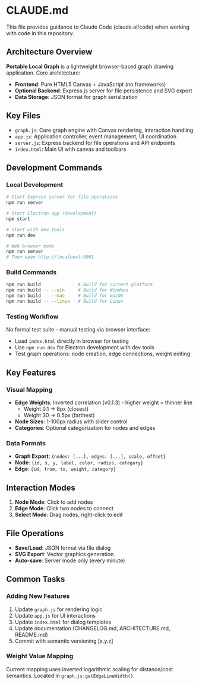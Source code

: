 # CLAUDE.md

This file provides guidance to Claude Code (claude.ai/code) when working with code in this repository.

## Architecture Overview

**Portable Local Graph** is a lightweight browser-based graph drawing application. Core architecture:

- **Frontend**: Pure HTML5 Canvas + JavaScript (no frameworks)
- **Optional Backend**: Express.js server for file persistence and SVG export
- **Data Storage**: JSON format for graph serialization

## Key Files

- `graph.js`: Core graph engine with Canvas rendering, interaction handling
- `app.js`: Application controller, event management, UI coordination
- `server.js`: Express backend for file operations and API endpoints
- `index.html`: Main UI with canvas and toolbars

## Development Commands

### Local Development
```bash
# Start Express server for file operations
npm run server

# Start Electron app (development)
npm start

# Start with dev tools
npm run dev

# Web browser mode
npm run server
# Then open http://localhost:3001
```

### Build Commands
```bash
npm run build              # Build for current platform
npm run build -- --win     # Build for Windows
npm run build -- --mac     # Build for macOS
npm run build -- --linux   # Build for Linux
```

### Testing Workflow
No formal test suite - manual testing via browser interface:
- Load `index.html` directly in browser for testing
- Use `npm run dev` for Electron development with dev tools
- Test graph operations: node creation, edge connections, weight editing

## Key Features

### Visual Mapping
- **Edge Weights**: Inverted correlation (v0.1.3) - higher weight = thinner line
  - Weight 0.1 → 8px (closest)
  - Weight 30 → 0.5px (farthest)
- **Node Sizes**: 1-100px radius with slider control
- **Categories**: Optional categorization for nodes and edges

### Data Formats
- **Graph Export**: `{nodes: [...], edges: [...], scale, offset}`
- **Node**: `{id, x, y, label, color, radius, category}`
- **Edge**: `{id, from, to, weight, category}`

## Interaction Modes

1. **Node Mode**: Click to add nodes
2. **Edge Mode**: Click two nodes to connect
3. **Select Mode**: Drag nodes, right-click to edit

## File Operations
- **Save/Load**: JSON format via file dialog
- **SVG Export**: Vector graphics generation
- **Auto-save**: Server mode only (every minute)

## Common Tasks

### Adding New Features
1. Update `graph.js` for rendering logic
2. Update `app.js` for UI interactions
3. Update `index.html` for dialog templates
4. Update documentation (CHANGELOG.md, ARCHITECTURE.md, README.md)
5. Commit with semantic versioning [x.y.z]

### Weight Value Mapping
Current mapping uses inverted logarithmic scaling for distance/cost semantics. Located in `graph.js:getEdgeLineWidth()`.